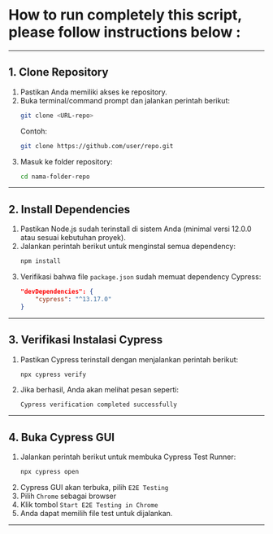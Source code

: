 # How to run completely this script, please follow instructions below :

---

## **1. Clone Repository**
1. Pastikan Anda memiliki akses ke repository.
2. Buka terminal/command prompt dan jalankan perintah berikut:
   ```bash
   git clone <URL-repo>
   ```
   Contoh:
   ```bash
   git clone https://github.com/user/repo.git
   ```
3. Masuk ke folder repository:
   ```bash
   cd nama-folder-repo
   ```

---

## **2. Install Dependencies**
1. Pastikan Node.js sudah terinstall di sistem Anda (minimal versi 12.0.0 atau sesuai kebutuhan proyek).
2. Jalankan perintah berikut untuk menginstal semua dependency:
   ```bash
   npm install
   ```
3. Verifikasi bahwa file `package.json` sudah memuat dependency Cypress:
   ```json
   "devDependencies": {
       "cypress": "^13.17.0"
   }
   ```

---

## **3. Verifikasi Instalasi Cypress**
1. Pastikan Cypress terinstall dengan menjalankan perintah berikut:
   ```bash
   npx cypress verify
   ```
2. Jika berhasil, Anda akan melihat pesan seperti:
   ```
   Cypress verification completed successfully
   ```

---

## **4. Buka Cypress GUI**
1. Jalankan perintah berikut untuk membuka Cypress Test Runner:
   ```bash
   npx cypress open
   ```
2. Cypress GUI akan terbuka, pilih `E2E Testing` 
3. Pilih `Chrome` sebagai browser 
4. Klik tombol `Start E2E Testing in Chrome`
5. Anda dapat memilih file test untuk dijalankan.

---
